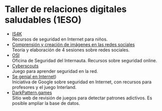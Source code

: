# Taller de relaciones digitales saludables (1ESO)
- [IS4K](https://www.is4k.es/)\
Recursos de seguridad en Internet para niños.
- [Comprensión y creación de imágenes en las redes sociales](https://libros.uam.es/tfm/catalog/download/502/905/706?inline=1)\
Teoría y elaboración de 4 sesiones sobre redes sociales.
- [OSI](https://www.osi.es/)\
Oficina de Seguridad del Internauta. Recursos sobre seguridad online.
- [Cyberscouts](https://cyberscouts.osi.es/)\
Juego para aprender seguridad en la red.
- [Se genial en Internet](https://beinternetawesome.withgoogle.com/))\
Iniciativa de Google sobre seguridad en Internet, con recursos para profesores y el juego Interland.
- [DarkPattern.games](https://www.darkpattern.games/)\
Sitio web de revisión de juegos para detectar patrones adictivos. Es posible ampliar la base de datos.
